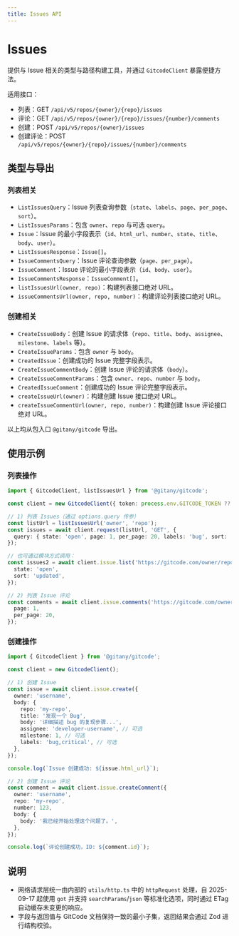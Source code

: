 ```yaml
---
title: Issues API
---
```


# Issues

提供与 Issue 相关的类型与路径构建工具，并通过 `GitcodeClient` 暴露便捷方法。

适用接口：

- 列表：GET `/api/v5/repos/{owner}/{repo}/issues`
- 评论：GET `/api/v5/repos/{owner}/{repo}/issues/{number}/comments`
- 创建：POST `/api/v5/repos/{owner}/issues`
- 创建评论：POST `/api/v5/repos/{owner}/{repo}/issues/{number}/comments`

## 类型与导出

### 列表相关

- `ListIssuesQuery`：Issue 列表查询参数（`state`、`labels`、`page`、`per_page`、`sort`）。
- `ListIssuesParams`：包含 `owner`、`repo` 与可选 `query`。
- `Issue`：Issue 的最小字段表示（`id`、`html_url`、`number`、`state`、`title`、`body`、`user`）。
- `ListIssuesResponse`：`Issue[]`。
- `IssueCommentsQuery`：Issue 评论查询参数（`page`、`per_page`）。
- `IssueComment`：Issue 评论的最小字段表示（`id`、`body`、`user`）。
- `IssueCommentsResponse`：`IssueComment[]`。
- `listIssuesUrl(owner, repo)`：构建列表接口绝对 URL。
- `issueCommentsUrl(owner, repo, number)`：构建评论列表接口绝对 URL。

### 创建相关

- `CreateIssueBody`：创建 Issue 的请求体（`repo`、`title`、`body`、`assignee`、`milestone`、`labels` 等）。
- `CreateIssueParams`：包含 `owner` 与 `body`。
- `CreatedIssue`：创建成功的 Issue 完整字段表示。
- `CreateIssueCommentBody`：创建 Issue 评论的请求体（`body`）。
- `CreateIssueCommentParams`：包含 `owner`、`repo`、`number` 与 `body`。
- `CreatedIssueComment`：创建成功的 Issue 评论完整字段表示。
- `createIssueUrl(owner)`：构建创建 Issue 接口绝对 URL。
- `createIssueCommentUrl(owner, repo, number)`：构建创建 Issue 评论接口绝对 URL。

以上均从包入口 `@gitany/gitcode` 导出。

## 使用示例

### 列表操作

```ts
import { GitcodeClient, listIssuesUrl } from '@gitany/gitcode';

const client = new GitcodeClient({ token: process.env.GITCODE_TOKEN ?? null });

// 1) 列表 Issues（通过 options.query 传参）
const listUrl = listIssuesUrl('owner', 'repo');
const issues = await client.request(listUrl, 'GET', {
  query: { state: 'open', page: 1, per_page: 20, labels: 'bug', sort: 'updated' },
});

// 也可通过模块方式调用：
const issues2 = await client.issue.list('https://gitcode.com/owner/repo.git', {
  state: 'open',
  sort: 'updated',
});

// 2) 列表 Issue 评论
const comments = await client.issue.comments('https://gitcode.com/owner/repo.git', 42, {
  page: 1,
  per_page: 20,
});
```

### 创建操作

```ts
import { GitcodeClient } from '@gitany/gitcode';

const client = new GitcodeClient();

// 1) 创建 Issue
const issue = await client.issue.create({
  owner: 'username',
  body: {
    repo: 'my-repo',
    title: '发现一个 Bug',
    body: '详细描述 bug 的复现步骤...',
    assignee: 'developer-username', // 可选
    milestone: 1, // 可选
    labels: 'bug,critical', // 可选
  },
});

console.log(`Issue 创建成功: ${issue.html_url}`);

// 2) 创建 Issue 评论
const comment = await client.issue.createComment({
  owner: 'username',
  repo: 'my-repo',
  number: 123,
  body: {
    body: '我已经开始处理这个问题了。',
  },
});

console.log(`评论创建成功，ID: ${comment.id}`);
```

## 说明

- 网络请求层统一由内部的 `utils/http.ts` 中的 `httpRequest` 处理，自 2025-09-17 起使用 `got` 并支持 `searchParams`/`json` 等标准化选项，同时通过 ETag 自动缓存未变更的响应。
- 字段与返回值与 GitCode 文档保持一致的最小子集，返回结果会通过 Zod 进行结构校验。
